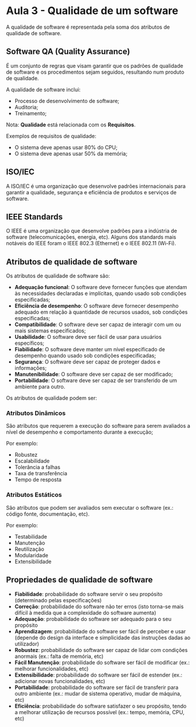 # Aula 3 - Qualidade de um software
A qualidade de software é representada pela soma dos atributos de qualidade de software. 

## Software QA (Quality Assurance)
É um conjunto de regras que visam garantir que os padrões de qualidade de software e os procedimentos sejam seguidos, resultando num produto de qualidade.

A qualidade de software inclui:
 - Processo de desenvolvimento de software;
 - Auditoria;
 - Treinamento;

Nota: **Qualidade** está relacionada com os **Requisitos**.

Exemplos de requisitos de qualidade:
- O sistema deve apenas usar 80% do CPU;
- O sistema deve apenas usar 50% da memória;


## ISO/IEC
A ISO/IEC é uma organização que desenvolve padrões internacionais para garantir a qualidade, segurança e eficiência de produtos e serviços de software. 

## IEEE Standards
O IEEE é uma organização que desenvolve padrões para a indústria de software (telecomunicações, energia, etc). Alguns dos standards mais notáveis do IEEE foram o IEEE 802.3 (Ethernet) e o IEEE 802.11 (Wi-Fi).


## Atributos de qualidade de software
Os atributos de qualidade de software são:
 - **Adequação funcional**: O software deve fornecer funções que atendam às necessidades declaradas e implícitas, quando usado sob condições especificadas;
 - **Eficiência de desempenho**: O software deve fornecer desempenho adequado em relação à quantidade de recursos usados, sob condições especificadas;
 - **Compatibilidade**: O software deve ser capaz de interagir com um ou mais sistemas especificados;
 - **Usabilidade**: O software deve ser fácil de usar para usuários específicos;
 - **Fiabilidade**: O software deve manter um nível especificado de desempenho quando usado sob condições especificadas;
 - **Segurança**: O software deve ser capaz de proteger dados e informações;
 - **Manutenibilidade**: O software deve ser capaz de ser modificado;
 - **Portabilidade**: O software deve ser capaz de ser transferido de um ambiente para outro.

Os atributos de qualidade podem ser:

### Atributos Dinâmicos
São atributos que requerem a execução do software para serem avaliados a nível de desempenho e comportamento durante a execução;

Por exemplo:
 - Robustez
 - Escalabilidade
 - Tolerância a falhas
 - Taxa de transferência
 - Tempo de resposta

### Atributos Estáticos
São atributos que podem ser avaliados sem executar o software (ex.: código fonte, documentação, etc).

Por exemplo:
 - Testabilidade
 - Manutenção
 - Reutilização
 - Modularidade
 - Extensibilidade

## Propriedades de qualidade de software
- **Fiabilidade**: probabilidade do software servir o seu propósito (determinado pelas especificações)
- **Correção**: probabilidade do software não ter erros (isto torna-se mais difícil à medida que a complexidade do software aumenta)
- **Adequação**: probabilidade do software ser adequado para o seu propósito
- **Aprendizagem**: probabilidade do software ser fácil de perceber e usar (depende do design da interface e simplicidade das instruções dadas ao utilizador)
- **Robustez**: probabilidade do software ser capaz de lidar com condições anormais (ex.: falta de memória, etc)
- **Fácil Manutenção**: probabilidade do software ser fácil de modificar (ex.: melhorar funcionalidades, etc)
- **Extensibilidade**: probabilidade do software ser fácil de estender (ex.: adicionar novas funcionalidades, etc)
- **Portabilidade**: probabilidade do software ser fácil de transferir para outro ambiente (ex.: mudar de sistema operativo, mudar de máquina, etc)
- **Eficiência**: probabilidade do software satisfazer o seu propósito, tendo a melhorar utilização de recursos possível (ex.: tempo, memória, CPU, etc)